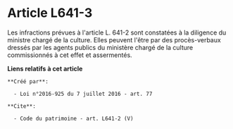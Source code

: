 # Article L641-3

Les infractions prévues à l'article L. 641-2 sont constatées à la diligence du ministre chargé de la culture. Elles peuvent
l'être par des procès-verbaux dressés par les agents publics du ministère chargé de la culture commissionnés à cet effet et
assermentés.

**Liens relatifs à cet article**

	**Créé par**:

	  - Loi n°2016-925 du 7 juillet 2016 - art. 77

	**Cite**:

	  - Code du patrimoine - art. L641-2 (V)
